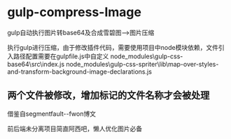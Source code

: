 # gulp-compress-Image
gulp自动执行图片转base64及合成雪碧图-->图片压缩

执行gulp进行压缩，由于修改插件代码，需要使用项目中node模块依赖，文件引入路径配置需要在gulpfile.js中自定义
node_modules\gulp-css-base64\src\index.js
node_modules\gulp-css-spriter\lib\map-over-styles-and-transform-background-image-declarations.js
## 两个文件被修改，增加标记的文件名称才会被处理 ##
借鉴自segmentfault--fwon博文

前后端未分离项目简直阿西吧，懒人优化图片必备
